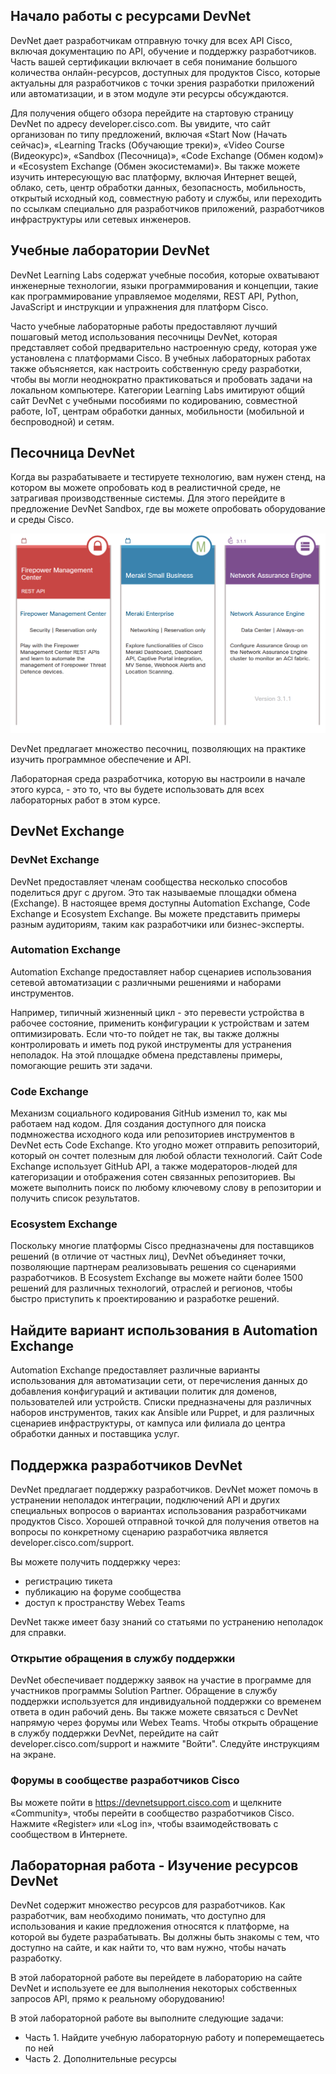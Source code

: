 <!-- 2.2.1 -->
## Начало работы с ресурсами DevNet

DevNet дает разработчикам отправную точку для всех API Cisco, включая документацию по API, обучение и поддержку разработчиков. Часть вашей сертификации включает в себя понимание большого количества онлайн-ресурсов, доступных для продуктов Cisco, которые актуальны для разработчиков с точки зрения разработки приложений или автоматизации, и в этом модуле эти ресурсы обсуждаются.

Для получения общего обзора перейдите на стартовую страницу DevNet по адресу developer.cisco.com. Вы увидите, что сайт организован по типу предложений, включая «Start Now (Начать сейчас)», «Learning Tracks (Обучающие треки)», «Video Course (Видеокурс)», «Sandbox (Песочница)», «Code Exchange (Обмен кодом)» и «Ecosystem Exchange (Обмен экосистемами)». Вы также можете изучить интересующую вас платформу, включая Интернет вещей, облако, сеть, центр обработки данных, безопасность, мобильность, открытый исходный код, совместную работу и службы, или переходить по ссылкам специально для разработчиков приложений, разработчиков инфраструктуры или сетевых инженеров.

<!-- 2.2.2 -->
## Учебные лаборатории DevNet

DevNet Learning Labs содержат учебные пособия, которые охватывают инженерные технологии, языки программирования и концепции, такие как программирование управляемое моделями, REST API, Python, JavaScript и инструкции и упражнения для платформ Cisco.

Часто учебные лабораторные работы предоставляют лучший пошаговый метод использования песочницы DevNet, которая представляет собой предварительно настроенную среду, которая уже установлена с платформами Cisco. В учебных лабораторных работах также объясняется, как настроить собственную среду разработки, чтобы вы могли неоднократно практиковаться и пробовать задачи на локальном компьютере. Категории Learning Labs имитируют общий сайт DevNet с учебными пособиями по кодированию, совместной работе, IoT, центрам обработки данных, мобильности (мобильной и беспроводной) и сетям.

<!-- 2.2.3 -->
## Песочница DevNet

Когда вы разрабатываете и тестируете технологию, вам нужен стенд, на котором вы можете опробовать код в реалистичной среде, не затрагивая производственные системы. Для этого перейдите в предложение DevNet Sandbox, где вы можете опробовать оборудование и среды Cisco.

![](./assets/2.2.3.png)
<!-- /courses/devnet/b7787a00-a780-11ea-9def-5fe628e1058f/b77bfc70-a780-11ea-9def-5fe628e1058f/assets/aca84c78-7316-4975-8e1a-9f6ce7de3875.svg -->
DevNet предлагает множество песочниц, позволяющих на практике изучить программное обеспечение и API.

Лабораторная среда разработчика, которую вы настроили в начале этого курса, - это то, что вы будете использовать для всех лабораторных работ в этом курсе.

<!-- 2.2.4 -->
## DevNet Exchange

### DevNet Exchange

DevNet предоставляет членам сообщества несколько способов поделиться друг с другом. Это так называемые площадки обмена (Exchange). В настоящее время доступны Automation Exchange, Code Exchange и Ecosystem Exchange. Вы можете представить примеры разным аудиториям, таким как разработчики или бизнес-эксперты.

### Automation Exchange

Automation Exchange предоставляет набор сценариев использования сетевой автоматизации с различными решениями и наборами инструментов.

Например, типичный жизненный цикл - это перевести устройства в рабочее состояние, применить конфигурации к устройствам и затем оптимизировать. Если что-то пойдет не так, вы также должны контролировать и иметь под рукой инструменты для устранения неполадок. На этой площадке обмена представлены примеры, помогающие решить эти задачи.

### Code Exchange

Механизм социального кодирования GitHub изменил то, как мы работаем над кодом. Для создания доступного для поиска подмножества исходного кода или репозиториев инструментов в DevNet есть Code Exchange. Кто угодно может отправить репозиторий, который он сочтет полезным для любой области технологий. Сайт Code Exchange использует GitHub API, а также модераторов-людей для категоризации и отображения сотен связанных репозиториев. Вы можете выполнить поиск по любому ключевому слову в репозитории и получить список результатов.

### Ecosystem Exchange

Поскольку многие платформы Cisco предназначены для поставщиков решений (в отличие от частных лиц), DevNet объединяет точки, позволяющие партнерам реализовывать решения со сценариями разработчиков. В Ecosystem Exchange вы можете найти более 1500 решений для различных технологий, отраслей и регионов, чтобы быстро приступить к проектированию и разработке решений.

<!-- 2.2.5 -->
## Найдите вариант использования в Automation Exchange

Automation Exchange предоставляет различные варианты использования для автоматизации сети, от перечисления данных до добавления конфигураций и активации политик для доменов, пользователей или устройств. Списки предназначены для различных наборов инструментов, таких как Ansible или Puppet, и для различных сценариев инфраструктуры, от кампуса или филиала до центра обработки данных и поставщика услуг.

<!-- 2.2.6 -->
## Поддержка разработчиков DevNet

DevNet предлагает поддержку разработчиков. DevNet может помочь в устранении неполадок интеграции, подключений API и других специальных вопросов о вариантах использования разработчиками продуктов Cisco. Хорошей отправной точкой для получения ответов на вопросы по конкретному сценарию разработчика является developer.cisco.com/support.

Вы можете получить поддержку через:

* регистрацию тикета
* публикацию на форуме сообщества
* доступ к пространству Webex Teams

DevNet также имеет базу знаний со статьями по устранению неполадок для справки.

### Открытие обращения в службу поддержки

DevNet обеспечивает поддержку заявок на участие в программе для участников программы Solution Partner. Обращение в службу поддержки используется для индивидуальной поддержки со временем ответа в один рабочий день. Вы также можете связаться с DevNet напрямую через форумы или Webex Teams. Чтобы открыть обращение в службу поддержки DevNet, перейдите на сайт developer.cisco.com/support и нажмите "Войти". Следуйте инструкциям на экране.

### Форумы в сообществе разработчиков Cisco

Вы можете пойти в https://devnetsupport.cisco.com и щелкните «Community», чтобы перейти в сообщество разработчиков Cisco. Нажмите «Register» или «Log in», чтобы взаимодействовать с сообществом в Интернете.

<!-- 2.2.7 -->
## Лабораторная работа - Изучение ресурсов DevNet

DevNet содержит множество ресурсов для разработчиков. Как разработчик, вам необходимо понимать, что доступно для использования и какие предложения относятся к платформе, на которой вы будете разрабатывать. Вы должны быть знакомы с тем, что доступно на сайте, и как найти то, что вам нужно, чтобы начать разработку.

В этой лабораторной работе вы перейдете в лабораторию на сайте DevNet и используете ее для выполнения некоторых собственных запросов API, прямо к реальному оборудованию!

В этой лабораторной работе вы выполните следующие задачи:

* Часть 1. Найдите учебную лабораторную работу и поперемещаетесь по ней
* Часть 2. Дополнительные ресурсы
